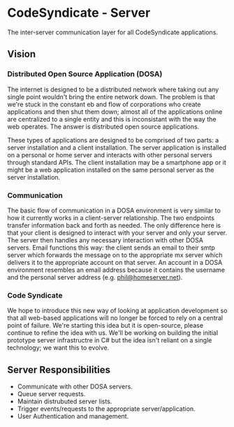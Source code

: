 CodeSyndicate - Server 
======

The inter-server communication layer for all CodeSyndicate applications.

## Vision

### Distributed Open Source Application (DOSA)

The internet is designed to be a distributed network where taking out any single point wouldn't bring the entire network down. The problem is that we're stuck in the constant eb and flow of corporations who create applications and then shut them down; almost all of the applications online are centralized to a single entity and this is inconsistant with the way the web operates. The answer is distributed open source applications.

These types of applications are designed to be comprised of two parts: a server installation and a client installation. The server application is installed on a personal or home server and interacts with other personal servers through standard APIs. The client installation may be a smartphone app or it might be a web application installed on the same personal server as the server installation.

### Communication

The basic flow of communication in a DOSA environment is very similar to how it currently works in a client-server relationship. The two endpoints transfer information back and forth as needed. The only difference here is that your client is designed to interact with your server and only your server. The server then handles any necessary interaction with other DOSA servers. Email functions this way: the client sends an email to their smtp server which forwards the message on to the appropriate mx server which delivers it to the appropriate account on that server. An account in a DOSA environment resembles an email address because it contains the username and the personal server address (e.g. phil@homeserver.net).

### Code Syndicate

We hope to introduce this new way of looking at application development so that all web-based applications will no longer be forced to rely on a central point of failure. We're starting this idea but it is open-source, please continue to refine the idea with us. We'll be working on building the initial prototype server infrastructre in C# but the idea isn't reliant on a single technology; we want this to evolve.


## Server Responsibilities

 - Communicate with other DOSA servers.
 - Queue server requests.
 - Maintain distrubuted server lists.
 - Trigger events/requests to the appropriate server/application.
 - User Authentication and management.
